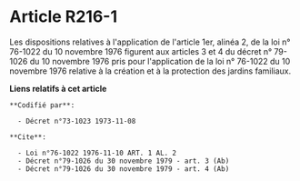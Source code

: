 # Article R216-1

Les dispositions relatives à  l'application de l'article 1er, alinéa 2, de la loi n° 76-1022 du 10 novembre 1976 figurent aux
articles 3 et 4 du décret n° 79-1026 du 10 novembre 1976 pris pour l'application de la loi n° 76-1022 du 10 novembre 1976
relative à la création et à la protection des jardins familiaux.

**Liens relatifs à cet article**

	**Codifié par**:

	  - Décret n°73-1023 1973-11-08

	**Cite**:

	  - Loi n°76-1022 1976-11-10 ART. 1 AL. 2
	  - Décret n°79-1026 du 30 novembre 1979 - art. 3 (Ab)
	  - Décret n°79-1026 du 30 novembre 1979 - art. 4 (Ab)
